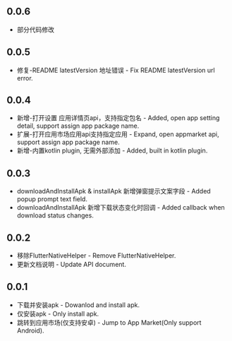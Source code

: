 
## 0.0.6

* 部分代码修改

## 0.0.5

* 修复-README latestVersion 地址错误 - Fix README latestVersion url error.

## 0.0.4

* 新增-打开设置 应用详情页api，支持指定包名 - Added, open app setting detail, support assign app package name.
* 扩展-打开应用市场应用api支持指定应用 - Expand, open appmarket api, support assign app package name.
* 新增-内置kotlin plugin, 无需外部添加 - Added, built in kotlin plugin.

## 0.0.3

* downloadAndInstallApk & installApk 新增弹窗提示文案字段 - Added popup prompt text field.
* downloadAndInstallApk 新增下载状态变化时回调 - Added callback when download status changes.

## 0.0.2

* 移除FlutterNativeHelper - Remove FlutterNativeHelper.
* 更新文档说明 - Update API document.

## 0.0.1

* 下载并安装apk - Dowanlod and install apk.
* 仅安装apk - Only install apk.
* 跳转到应用市场(仅支持安卓) - Jump to App Market(Only support Android).